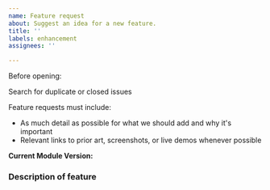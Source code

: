 ```yaml
---
name: Feature request
about: Suggest an idea for a new feature.
title: ''
labels: enhancement
assignees: ''

---
```


Before opening:

Search for duplicate or closed issues

Feature requests must include:

- As much detail as possible for what we should add and why it's important
- Relevant links to prior art, screenshots, or live demos whenever possible

**Current Module Version:**

### Description of feature
